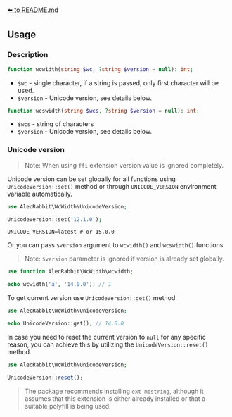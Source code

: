 [⬅️ to README.md](../README.md)

## Usage

### Description

```php
function wcwidth(string $wc, ?string $version = null): int;
```
 - `$wc` - single character, if a string is passed, only first character will be used.
 - `$version` - Unicode version, see details below.

```php
function wcswidth(string $wcs, ?string $version = null): int;
```
- `$wcs` - string of characters
- `$version` - Unicode version, see details below.

### Unicode version

> Note: When using `ffi` extension version value is ignored completely.

Unicode version can be set globally for all functions using `UnicodeVersion::set()` method or through `UNICODE_VERSION` 
environment variable automatically.  
```php
use AlecRabbit\WcWidth\UnicodeVersion;

UnicodeVersion::set('12.1.0');
```
```dotenv
UNICODE_VERSION=latest # or 15.0.0
```
Or you can pass `$version` argument to `wcwidth()` and `wcswidth()` functions.

> Note: `$version` parameter is ignored if version is already set globally.

```php
use function AlecRabbit\WcWidth\wcwidth;

echo wcwidth('a', '14.0.0'); // 1
```

To get current version use `UnicodeVersion::get()` method.

```php
use AlecRabbit\WcWidth\UnicodeVersion;

echo UnicodeVersion::get(); // 14.0.0
```

In case you need to reset the current version to `null` for any specific reason, you can achieve this by utilizing the 
`UnicodeVersion::reset()` method.
```php
use AlecRabbit\WcWidth\UnicodeVersion;

UnicodeVersion::reset();
```

> The package recommends installing `ext-mbstring`, although it assumes that this extension is either already installed
> or that a suitable polyfill is being used.
